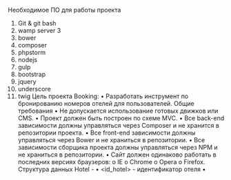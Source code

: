 Необходимое ПО для работы проекта
1) Git & git bash
2) wamp server 3
3) bower
4) composer
4) phpstorm
5) nodejs
6) gulp
7) bootstrap
8) jquery
9) underscore
10) twig
Цель проекта Booking:
•	Разработать инструмент по бронированию номеров отелей для пользователей.
Общие требования
•	Не допускается использование готовых движков или CMS.
•	Проект должен быть построен по схеме MVC. 
•	Все back-end зависимости должны управляться через Composer и не хранится в репозитории проекта.
•	Все front-end зависимости должны управляться через Bower и не храниться в репозитории.
•	Все зависимости сборщика проекта должны управляться через NPM и не храниться в репозитории.
•	Сайт должен одинаково работать в последних версиях браузеров:
o	IE
o	Chrome
o	Opera
o	Firefox.
Структура данных
Hotel - <hotels>
•	<id_hotel> - идентификатор отеля
•	<title> - название
•	<stars> - количество звезд
•	<image> - путь к файлу изображения отеля относительно домена сайта
Apartment - <apartments> - номер отеля
•	<id_apartment> - идентификатор номера
•	<id_hotel> - Идентификатор отеля, к которой относится номер
•	<title> - Название
•	<description> - описание
•	<price> - стоимость номера в сутки
•	<type> - тип номера (стандарт / люкс / еще что то)
•	<size> - количество мест
ApartmentAttachment - <appartments_attachments> - прикрепленные изображения номера отеля
•	<id_apartment_attachment> - идентификатор файла
•	<id_apartment> - идентификатор номера, к которому относится файл
•	<name> - путь к файлу относительно домена сайта
Request - <requests> - заявка
•	<id_request> - идентификатор заявки
•	<id_apartment> - идентификатор номера, к которому относится заявка
•	<name> - Имя клиента
•	<email> - контактный адрес электронной почты
•	<phone> - контактный телефон, не обязательно
•	<comment> - комментарий
•	<date_arrival> - дата заезда
•	<date_departure> - дата выезда
•	<is_approved> - заявка (принята / не принята), не принята по умолчанию
User - <users> - пользователь
•	<id_user> -идентификатор пользователя
•	<name> - имя
•	<email> - адрес электронной почты, он же является логином
•	<password> - пароль, ДОЛЖЕН ХРАНИТЬСЯ ТОЛЬКО В ЗАШИФРОВАННОМ ВИДЕ
•	<is_admin> - (администратор / обычный пользователь)
•	<image> - путь к изображению относительно домена сайта
Пояснения:
все, что заключено в треугольные скобки – название таблиц и соответствующих полей в них, в начале каждого заголовка – название сущности, которое можно использовать как имя класса в коде.
Поля с префиксом «is» предназначены для хранения булевых значений, в базе хранятся как 0 и 1.
Поля с префиксом «id» предназначены для хранения идентификаторов записей, причем название идентификатора таблицы одинаковое во всех таблицах, в том числе и связанных. Название поля идентификатора, которое максимально соответствует названию таблицы, в которой оно находится, является основным ключом данной таблицы.
Страницы сайта
•	Главная
•	Отель
•	Номер
•	Административная панель
Общее для всех страниц
Шапка сайта:	
•	Логотип
•	Название сайта
•	Для неавторизованного пользователя
o	Кнопка «Войти»
o	Кнопка «Регистрация»
•	Для авторизованного пользователя
o	Аватар
o	Имя
o	Кнопка «Выйти»
Главная страница
Выводится список топ 8 номеров из всех отелей в виде плитки по 4 в ряд. Для каждого номера выводится:
•	Изображение
•	Название
•	Тип
•	Количество звезд отеля
•	Цена за сутки
•	Кнопка «Заказать»
Список отелей
Выводится в виде плитки по 4 в ряд, для каждого отеля выводится:
•	Изображение
•	Название
•	Количество звезд
•	Диапазон цен номеров
Отель
В начале страницы выводится общая информация об отеле:
•	Название
•	Левая колонка
o	Основное изображение
o	Миниатюры дополнительных изображений
•	Правая колонка
o	Диапазон цен
o	Количество звезд
o	Описание
Под основной информацией выводится список номеров, отсортированный по цене по возрастанию. Список выводится аналогично главной в количестве 16 на странице. Под списком выводится постраничная навигация.
Номер
На странице выводится:
•	Название
•	Левая колонка
o	Основное изображение
o	Миниатюры дополнительных изображений
•	Правая колонка
o	Цена
o	Тип
o	Описание
o	Кнопка «Заказать»
Административная панель
Цель
Создать административную панель сайта в виде одностраничного приложения на базе библиотеки «Backbone» и технологии «REST». Она не должна зависеть напрямую от структуры базы данных сайта, все должно настраиваться через конфигурационный файл.
Навигация (ЧПУ)
Рекомендуемая структура URL для административной панели:
•	«http://<site_domain>/<admin_path>»
УРЛ страницы «Dashboard»
•	«http://<site_domain>/<admin_path>#login»
УРЛ страницы «Login»
•	«http://<site_domain>/<admin_path>#<entity>»
УРЛ страниц типа «Grid»
•	«http://<site_domain>/<admin_path>#<entity>/add»
УРЛ страницы типа «Editor» для создания записи
•	«http://<site_domain>/<admin_path>#<entity>/edit/<id>»
УРЛ страницы типа «Editor» для редактирования записи
Где: <site_domain> - основной домен сайта; <admin_path> - корневой путь к административной панели; <entity> - имя сущности; <id> -идентификатор записи для редактирования.
Типовые страницы
•	«Login» – форма авторизации
•	«Dashboard» – главная страница
•	«Grid» – список записей
•	«Editor» – форма создания/редактирования записи
Разметка страниц
•	«Header» – шапка
o	Логотип сайта, к которому относится административная панель.
o	Название сайта, к которому относится административная панель.
o	Только для авторизованных пользователей:
	«Avatar» авторизованного пользователя (если используется)
	Имя пользователя
	Кнопка «Выход»
•	Боковое меню
Отображается только для авторизованных пользователей и содержит:
o	Ссылка на страницу «Dashboard»
o	Содержит список ссылок на «Grid»-ы всех сущностей сайта, которыми необходимо управлять
•	Рабочая область, в которой отображается основное содержимое страниц.
«Login»
Форма авторизации отображается только для неавторизованных пользователей. При попадании на любую страницу административной панели (кроме самой «Login») пользователя необходимо перенаправить на страницу «Login», а так же сохранить в URL исходной страницы для последующего возврата при успешной авторизации.
Форма должна состоять из таких элементов:
•	«Login» – поле ввода логина, input[type=text]
•	«Password» – поле ввода пароля, может быть в двух видах отображения: input[type=text] или input[type=password] (по умолчанию)
•	«View password» – кнопка переключения вида отображения для поля «Password»
•	«Enter» – кнопка отправки формы

«Dashboard»
На главной странице необходимо выводить:
•	Кнопки добавления новой записи для каждой сущности
•	Список последних созданных/обновленных записей для каждой сущности со ссылками для перехода на полный «Grid» и ссылками на «Editor» конкретной записи
«Grid»
На этой странице выводится список записей конкретной сущности и состоит из:
•	Заголовок страницы – выводится название сущности, записи которой выводятся в данный момент.
•	Постраничная навигация – используется для вывода больших списков частями, рекомендуется выводить по 10-20 записей на страницу.
•	Фильтр – форма фильтрации списка, необязательно
•	Таблица записей – должна состоять как минимум из колонок (настраивается через конфигурационный файл):
o	«ID» – идентификатор записи
o	«Title» – заголовок записи, может использоваться любое поле сущности, должно настраиваться через конфигурационный файл
o	«Actions» - кнопки действий над записью, как минимум кнопки «Edit» и «Delete»
•	Постраничная навигация – повторно, чтоб не скроллить вверх
«Editor»
На этой странице выводится форма редактирования записи конкретной сущности. Может состоять из множества разных типов полей. Все поля формы должны настраиваться через конфигурационный файл.
«REST-API»
Так как «Backbone» из коробки поддерживает «REST-API» необходимо в серверной части сайта добавить поддержку данной технологии для каждой сущности.
Рекомендуемая структура URL (ЧПУ) для «REST-API» - «http://<site_domain>/api/<entity>/<id>». Где: <site_domain> - основной домен сайта; <entity> - имя сущности; <id> - идентификатор записи.
Идентификатор записи присутствует только для запросов на получение одной записи (метод «GET»), редактирование записи (метод «PUT»), удаление записи (метод «DELETE»). Он не присутствует для запросов на получение списка записей (метод «GET») и создание записи (метод «POST»).
Для запросов на создание/редактирование записи в теле ответа необходимо возвращать JSON с данными записи, для экономии количества запросов к серверу.
Все запросы на изменение данных должны требовать авторизацию (все кроме метода «GET»).

